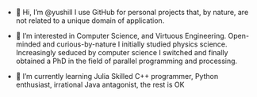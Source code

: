 - 👋 Hi, I’m @yushill
I use GitHub for personal projects that, by nature, are not related to a unique domain of application.

- 👀 I’m interested in Computer Science, and Virtuous Engineering.
Open-minded and curious-by-nature I initially studied physics science.
Increasingly seduced by computer science I switched and finally obtained a PhD in the field of parallel programming and processing.

- 🌱 I’m currently learning Julia
Skilled C++ programmer, Python enthusiast, irrational Java antagonist, the rest is OK


<!---
yushill/yushill is a ✨ special ✨ repository because its `README.md` (this file) appears on your GitHub profile.
You can click the Preview link to take a look at your changes.
--->
